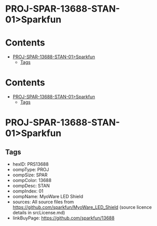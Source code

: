 
PROJ-SPAR-13688-STAN-01>Sparkfun
================================

Contents
========

* [PROJ-SPAR-13688-STAN-01>Sparkfun](#proj-spar-13688-stan-01sparkfun)
	* [Tags](#tags)

Contents
========

* [PROJ-SPAR-13688-STAN-01>Sparkfun](#proj-spar-13688-stan-01sparkfun)
	* [Tags](#tags)

# PROJ-SPAR-13688-STAN-01>Sparkfun

## Tags

- hexID: PRS13688
- oompType: PROJ
- oompSize: SPAR
- oompColor: 13688
- oompDesc: STAN
- oompIndex: 01
- oompName: MyoWare LED Shield
- sources: All source files from https://github.com/sparkfun/MyoWare_LED_Shield (source licence details in srcLicense.md)
- linkBuyPage: https://github.com/sparkfun/13688
